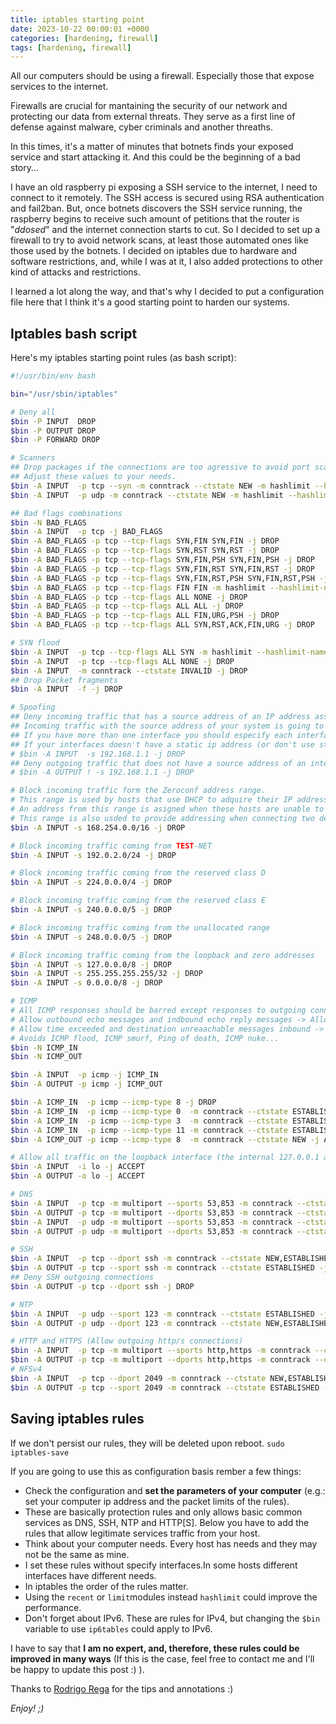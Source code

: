 ```yaml
---
title: iptables starting point
date: 2023-10-22 00:00:01 +0000
categories: [hardening, firewall]
tags: [hardening, firewall]
---
```


All our computers should be using a firewall.
Especially those that expose services to the internet.

Firewalls are crucial for mantaining the security of our network and protecting our data from external threats.
They serve as a first line of defense against malware, cyber criminals and another threaths.

In this times, it's a matter of minutes that botnets finds your exposed service and start attacking it.
And this could be the beginning of a bad story...

I have an old raspberry pi exposing a SSH service to the internet, I need to connect to it remotely.
The SSH access is secured using RSA authentication and fail2ban.
But, once botnets discovers the SSH service running, the raspberry begins to receive such amount of petitions that the router is "*ddosed*" and the internet connection starts to cut.
So I decided to set up a firewall to try to avoid network scans, at least those automated ones like those used by the botnets.
I decided on iptables due to hardware and software restrictions, and, while I was at it, I also added protections to other kind of attacks and restrictions.

I learned a lot along the way, and that's why I decided to put a configuration file here that I think it's a good starting point to harden our systems.

## Iptables bash script

Here's my iptables starting point rules (as bash script):

```bash
#!/usr/bin/env bash

bin="/usr/sbin/iptables"

# Deny all
$bin -P INPUT  DROP
$bin -P OUTPUT DROP
$bin -P FORWARD DROP

# Scanners
## Drop packages if the connections are too agressive to avoid port scanning.
## Adjust these values to your needs.
$bin -A INPUT  -p tcp --syn -m conntrack --ctstate NEW -m hashlimit --hashlimit-name port_scanners --hashlimit-above 5/second --hashlimit-mode srcip -j DROP
$bin -A INPUT  -p udp -m conntrack --ctstate NEW -m hashlimit --hashlimit-name port_scanners --hashlimit-above 35/second --hashlimit-mode srcip -j DROP

## Bad flags combinations
$bin -N BAD_FLAGS
$bin -A INPUT  -p tcp -j BAD_FLAGS
$bin -A BAD_FLAGS -p tcp --tcp-flags SYN,FIN SYN,FIN -j DROP
$bin -A BAD_FLAGS -p tcp --tcp-flags SYN,RST SYN,RST -j DROP
$bin -A BAD_FLAGS -p tcp --tcp-flags SYN,FIN,PSH SYN,FIN,PSH -j DROP
$bin -A BAD_FLAGS -p tcp --tcp-flags SYN,FIN,RST SYN,FIN,RST -j DROP
$bin -A BAD_FLAGS -p tcp --tcp-flags SYN,FIN,RST,PSH SYN,FIN,RST,PSH -j DROP
$bin -A BAD_FLAGS -p tcp --tcp-flags FIN FIN -m hashlimit --hashlimit-name port_scanners --hashlimit-above 1/second --hashlimit-mode srcip -j DROP
$bin -A BAD_FLAGS -p tcp --tcp-flags ALL NONE -j DROP
$bin -A BAD_FLAGS -p tcp --tcp-flags ALL ALL -j DROP
$bin -A BAD_FLAGS -p tcp --tcp-flags ALL FIN,URG,PSH -j DROP
$bin -A BAD_FLAGS -p tcp --tcp-flags ALL SYN,RST,ACK,FIN,URG -j DROP

# SYN flood
$bin -A INPUT  -p tcp --tcp-flags ALL SYN -m hashlimit --hashlimit-name port_scanners --hashlimit-above 1/second --hashlimit-mode srcip -j DROP
$bin -A INPUT  -p tcp --tcp-flags ALL NONE -j DROP
$bin -A INPUT  -m conntrack --ctstate INVALID -j DROP
## Drop Packet fragments
$bin -A INPUT  -f -j DROP

# Spoofing
## Deny incoming traffic that has a source address of an IP address assigned to a local interface.
## Incoming traffic with the source address of your system is going to be spoofed traffic because you know it cannot be generated by the host.
## If you have more than one interface you should especify each interface.
## If your interfaces doesn't have a static ip address (or don't use static DHCP) leave these lines commented.
# $bin -A INPUT  -s 192.168.1.1 -j DROP
## Deny outgoing traffic that does not have a source address of an interface on the local host.
# $bin -A OUTPUT ! -s 192.168.1.1 -j DROP

# Block incoming traffic form the Zeroconf address range.
# This range is used by hosts that use DHCP to adquire their IP address.
# An address from this range is asigned when these hosts are unable to find a DHCP server to provide them an address.
# This range is also usded to provide addressing when connecting two devices using a crossover cable,
$bin -A INPUT -s 168.254.0.0/16 -j DROP

# Block incoming traffic coming from TEST-NET
$bin -A INPUT -s 192.0.2.0/24 -j DROP

# Block incoming traffic coming from the reserved class D
$bin -A INPUT -s 224.0.0.0/4 -j DROP

# Block incoming traffic coming from the reserved class E
$bin -A INPUT -s 240.0.0.0/5 -j DROP

# Block incoming traffic coming from the unallocated range
$bin -A INPUT -s 248.0.0.0/5 -j DROP

# Block incoming traffic coming from the loopback and zero addresses
$bin -A INPUT -s 127.0.0.0/8 -j DROP
$bin -A INPUT -s 255.255.255.255/32 -j DROP
$bin -A INPUT -s 0.0.0.0/8 -j DROP

# ICMP
# All ICMP responses should be barred except responses to outgoing connections.
# Allow outbound echo messages and indbound echo reply messages -> Allows the use of ping from the host.
# Allow time exceeded and destination unreaachable messages inbound -> Allow the use of tools such traceroute. 
# Avoids ICMP flood, ICMP smurf, Ping of death, ICMP nuke...
$bin -N ICMP_IN
$bin -N ICMP_OUT

$bin -A INPUT  -p icmp -j ICMP_IN
$bin -A OUTPUT -p icmp -j ICMP_OUT

$bin -A ICMP_IN  -p icmp --icmp-type 8 -j DROP
$bin -A ICMP_IN  -p icmp --icmp-type 0  -m conntrack --ctstate ESTABLISHED,RELATED -j ACCEPT
$bin -A ICMP_IN  -p icmp --icmp-type 3  -m conntrack --ctstate ESTABLISHED,RELATED -j ACCEPT
$bin -A ICMP_IN  -p icmp --icmp-type 11 -m conntrack --ctstate ESTABLISHED,RELATED -j ACCEPT
$bin -A ICMP_OUT -p icmp --icmp-type 8  -m conntrack --ctstate NEW -j ACCEPT

# Allow all traffic on the loopback interface (the internal 127.0.0.1 address).
$bin -A INPUT  -i lo -j ACCEPT
$bin -A OUTPUT -o lo -j ACCEPT

# DNS
$bin -A INPUT  -p tcp -m multiport --sports 53,853 -m conntrack --ctstate ESTABLISHED -j ACCEPT
$bin -A OUTPUT -p tcp -m multiport --dports 53,853 -m conntrack --ctstate NEW,ESTABLISHED -j ACCEPT
$bin -A INPUT  -p udp -m multiport --sports 53,853 -m conntrack --ctstate ESTABLISHED -j ACCEPT
$bin -A OUTPUT -p udp -m multiport --dports 53,853 -m conntrack --ctstate NEW,ESTABLISHED -j ACCEPT

# SSH
$bin -A INPUT  -p tcp --dport ssh -m conntrack --ctstate NEW,ESTABLISHED -j ACCEPT
$bin -A OUTPUT -p tcp --sport ssh -m conntrack --ctstate ESTABLISHED -j ACCEPT
## Deny SSH outgoing connections
$bin -A OUTPUT -p tcp --dport ssh -j DROP

# NTP
$bin -A INPUT  -p udp --sport 123 -m conntrack --ctstate ESTABLISHED -j ACCEPT
$bin -A OUTPUT -p udp --dport 123 -m conntrack --ctstate NEW,ESTABLISHED -j ACCEPT

# HTTP and HTTPS (Allow outgoing http/s connections)
$bin -A INPUT  -p tcp -m multiport --sports http,https -m conntrack --ctstate ESTABLISHED -j ACCEPT
$bin -A OUTPUT -p tcp -m multiport --dports http,https -m conntrack --ctstate NEW,ESTABLISHED -j ACCEPT
# NFSv4
$bin -A INPUT  -p tcp --dport 2049 -m conntrack --ctstate NEW,ESTABLISHED -j ACCEPT
$bin -A OUTPUT -p tcp --sport 2049 -m conntrack --ctstate ESTABLISHED -j ACCEPT
```

## Saving iptables rules

If we don't persist our rules, they will be deleted upon reboot.
`sudo iptables-save`

If you are going to use this as configuration basis rember a few things:
* Check the configuration and **set the parameters of your computer** (e.g.: set your computer ip address and the packet limits of the rules).
* These are basically protection rules and only allows basic common services as DNS, SSH, NTP and HTTP[S]. Below you have to add the rules that allow legitimate services traffic from your host.
* Think about your computer needs. Every host has needs and they may not be the same as mine.
* I set these rules without specify interfaces.In some hosts different interfaces have different needs.
* In iptables the order of the rules matter.
* Using the `recent` or `limit`modules instead `hashlimit` could improve the performance.
* Don't forget about IPv6. These are rules for IPv4, but changing the `$bin` variable to use `ip6tables` could apply to IPv6.

I have to say that **I am no expert, and, therefore, these rules could be improved in many ways** (If this is the case, feel free to contact me and I'll be happy to update this post :) ).

Thanks to [Rodrigo Rega](https://rodrigorega.es/) for the tips and annotations :)

*Enjoy! ;)*
